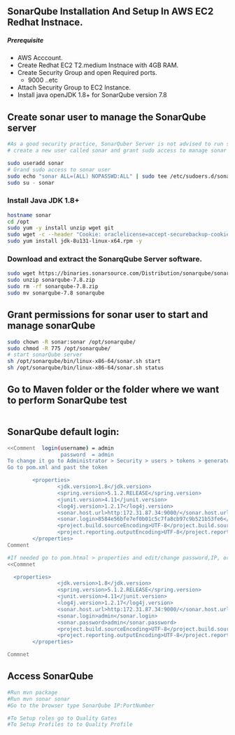## SonarQube Installation And Setup In AWS EC2 Redhat Instnace.
##### Prerequisite
+ AWS Acccount.
+ Create Redhat EC2 T2.medium Instnace with 4GB RAM.
+ Create Security Group and open Required ports.
   + 9000 ..etc
+ Attach Security Group to EC2 Instance.
+ Install java openJDK 1.8+ for SonarQube version 7.8

## Create sonar user to manage the SonarQube server
```sh
#As a good security practice, SonarQuber Server is not advised to run sonar service as a root user, 
# create a new user called sonar and grant sudo access to manage sonar services as follows

sudo useradd sonar
# Grand sudo access to sonar user
sudo echo "sonar ALL=(ALL) NOPASSWD:ALL" | sudo tee /etc/sudoers.d/sonar
sudo su - sonar
```

### Install Java JDK 1.8+

``` sh
hostname sonar
cd /opt
sudo yum -y install unzip wget git
sudo wget -c --header "Cookie: oraclelicense=accept-securebackup-cookie" http://download.oracle.com/otn-pub/java/jdk/8u131-b11/d54c1d3a095b4ff2b6607d096fa80163/jdk-8u131-linux-x64.rpm
sudo yum install jdk-8u131-linux-x64.rpm -y
```
### Download and extract the SonarqQube Server software.
```sh
sudo wget https://binaries.sonarsource.com/Distribution/sonarqube/sonarqube-7.8.zip
sudo unzip sonarqube-7.8.zip
sudo rm -rf sonarqube-7.8.zip
sudo mv sonarqube-7.8 sonarqube
```

## Grant permissions for sonar user to start and manage sonarQube
```sh
sudo chown -R sonar:sonar /opt/sonarqube/
sudo chmod -R 775 /opt/sonarqube/
# start sonarQube server
sh /opt/sonarqube/bin/linux-x86-64/sonar.sh start 
sh /opt/sonarqube/bin/linux-x86-64/sonar.sh status
```

## Go to Maven folder or the folder where we want to perform SonarQube test
```sh


```

## SonarQube default login:
```sh
<<Comment  login(username) = admin
                 password  = admin 
To change it go to Administrator > Security > users > tokens > generate , and create new token
Go to pom.xml and past the token

        <properties>
                <jdk.version>1.8</jdk.version>
                <spring.version>5.1.2.RELEASE</spring.version>
                <junit.version>4.11</junit.version>
                <log4j.version>1.2.17</log4j.version>
                <sonar.host.url>http:172.31.87.34:9000/</sonar.host.url>
                <sonar.login>8584e56bfe7ef0b01c5c7fa8cb97c9b521b53fe6</sonar.login>
                <project.build.sourceEncoding>UTF-8</project.build.sourceEncoding>
                <project.reporting.outputEncoding>UTF-8</project.reporting.outputEncoding>
        </properties>
Comment

#If needed go to pom.htmal > properties and edit/change password,IP, or Port number
<<Commnet

  <properties>
                <jdk.version>1.8</jdk.version>
                <spring.version>5.1.2.RELEASE</spring.version>
                <junit.version>4.11</junit.version>
                <log4j.version>1.2.17</log4j.version>
                <sonar.host.url>http:172.31.87.34:9000/</sonar.host.url>
                <sonar.login>admin</sonar.login>
                <sonar.password>admin</sonar.password>
                <project.build.sourceEncoding>UTF-8</project.build.sourceEncoding>
                <project.reporting.outputEncoding>UTF-8</project.reporting.outputEncoding>
        </properties>

Commnet
```


## Access SonarQube
```sh
#Run mvn package
#Run mvn sonar sonar
#Go to the browser type SonarQube IP:PortNumber

#To Setup roles go to Quality Gates
#To Setup Profiles to to Quality Profile

```


